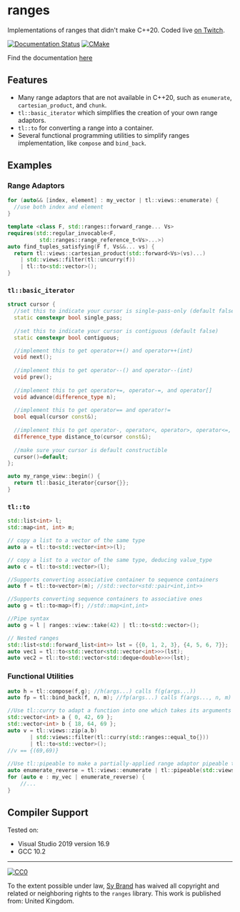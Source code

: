 # ranges

Implementations of ranges that didn't make C++20. Coded live [on Twitch](https://twitch.tv/tartanllama).

[![Documentation Status](https://readthedocs.org/projects/tl-docs/badge/?version=latest)](https://tl.tartanllama.xyz/en/latest/?badge=latest)
[![CMake](https://github.com/TartanLlama/ranges/actions/workflows/cmake.yaml/badge.svg)](https://github.com/TartanLlama/ranges/actions/workflows/cmake.yaml)

Find the documentation [here](https://tl.tartanllama.xyz/en/latest/api/ranges/index.html)

## Features

- Many range adaptors that are not available in C++20, such as `enumerate`, `cartesian_product`, and `chunk`.
- `tl::basic_iterator` which simplifies the creation of your own range adaptors.
- `tl::to` for converting a range into a container.
- Several functional programming utilities to simplify ranges implementation, like `compose` and `bind_back`.

## Examples

### Range Adaptors

```cpp
for (auto&& [index, element] : my_vector | tl::views::enumerate) {
  //use both index and element
}

template <class F, std::ranges::forward_range... Vs>
requires(std::regular_invocable<F, 
          std::ranges::range_reference_t<Vs>...>)
auto find_tuples_satisfying(F f, Vs&&... vs) {
  return tl::views::cartesian_product(std::forward<Vs>(vs)...) 
    | std::views::filter(tl::uncurry(f))
    | tl::to<std::vector>();
}
```

### `tl::basic_iterator`

```cpp
struct cursor {
  //set this to indicate your cursor is single-pass-only (default false)
  static constexpr bool single_pass; 
  
  //set this to indicate your cursor is contiguous (default false)
  static constexpr bool contiguous; 

  //implement this to get operator++() and operator++(int)
  void next(); 
  
  //implement this to get operator--() and operator--(int)
  void prev();
  
  //implement this to get operator+=, operator-=, and operator[]
  void advance(difference_type n);
  
  //implement this to get operator== and operator!=
  bool equal(cursor const&);
  
  //implement this to get operator-, operator<, operator>, operator<=, operator>=, and operator<=>
  difference_type distance_to(cursor const&);
  
  //make sure your cursor is default constructible
  cursor()=default;
};

auto my_range_view::begin() {
  return tl::basic_iterator{cursor{}};
}
```

### `tl::to`

```cpp
std::list<int> l;
std::map<int, int> m;

// copy a list to a vector of the same type
auto a = tl::to<std::vector<int>>(l);

// copy a list to a vector of the same type, deducing value_type
auto c = tl::to<std::vector>(l);

//Supports converting associative container to sequence containers
auto f = tl::to<vector>(m); //std::vector<std::pair<int,int>>

//Supports converting sequence containers to associative ones
auto g = tl::to<map>(f); //std::map<int,int>

//Pipe syntax
auto g = l | ranges::view::take(42) | tl::to<std::vector>();

// Nested ranges
std::list<std::forward_list<int>> lst = {{0, 1, 2, 3}, {4, 5, 6, 7}};
auto vec1 = tl::to<std::vector<std::vector<int>>>(lst);
auto vec2 = tl::to<std::vector<std::deque<double>>>(lst);
```

### Functional Utilities

```cpp
auto h = tl::compose(f,g); //h(args...) calls f(g(args...))
auto fp = tl::bind_back(f, n, m); //fp(args...) calls f(args..., n, m)

//Use tl::curry to adapt a function into one which takes its arguments from a pair/tuple
std::vector<int> a { 0, 42, 69 };
std::vector<int> b { 18, 64, 69 };
auto v = tl::views::zip(a,b) 
       | std::views::filter(tl::curry(std::ranges::equal_to{}))
       | tl::to<std::vector>();
//v == {(69,69)}       
       
//Use tl::pipeable to make a partially-applied range adaptor pipeable to one from the standard library
auto enumerate_reverse = tl::views::enumerate | tl::pipeable(std::views::reverse);
for (auto e : my_vec | enumerate_reverse) {
    //...
}
```

## Compiler Support

Tested on:
- Visual Studio 2019 version 16.9
- GCC 10.2

----------

[![CC0](http://i.creativecommons.org/p/zero/1.0/88x31.png)]("http://creativecommons.org/publicdomain/zero/1.0/")

To the extent possible under law, [Sy Brand](https://twitter.com/TartanLlama) has waived all copyright and related or neighboring rights to the `ranges` library. This work is published from: United Kingdom.
